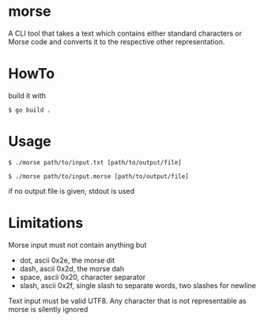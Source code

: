 

# morse

A CLI tool that takes a text which contains either standard characters or Morse code and converts it to the respective other representation.


# HowTo

build it with

    $ go build .


# Usage

    $ ./morse path/to/input.txt [path/to/output/file]
    
    $ ./morse path/to/input.morse [path/to/output/file]

if no output file is given, stdout is used


# Limitations

Morse input must not contain anything but

-   dot, ascii 0x2e, the morse dit
-   dash, ascii 0x2d, the morse dah
-   space, ascii 0x20, character separator
-   slash, ascii 0x2f, single slash to separate words, two slashes for newline

Text input must be valid UTF8.
Any character that is not representable as morse is silently ignored

